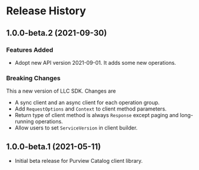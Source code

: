 # Release History

## 1.0.0-beta.2 (2021-09-30)
### Features Added
- Adopt new API version 2021-09-01. It adds some new operations.

### Breaking Changes
This a new version of LLC SDK. Changes are
- A sync client and an async client for each operation group.
- Add `RequestOptions` and `Context` to client method parameters.
- Return type of client method is always `Response` except paging and long-running operations.
- Allow users to set `ServiceVersion` in client builder.

## 1.0.0-beta.1 (2021-05-11)

- Initial beta release for Purview Catalog client library.
